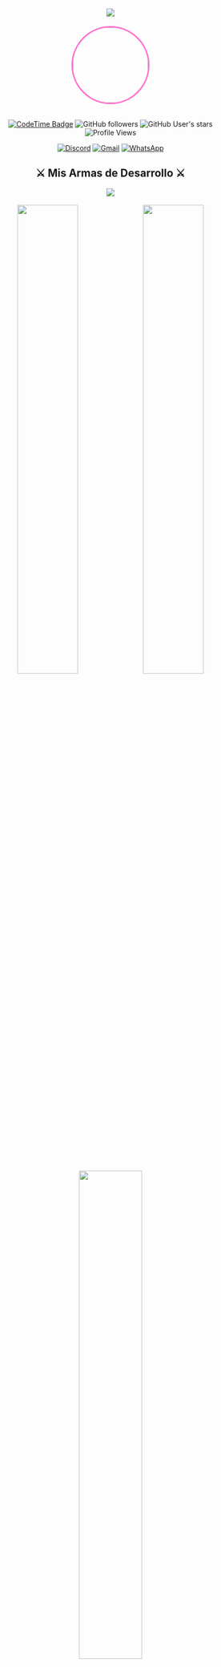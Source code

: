 <h1 align="center">
  <img src="https://readme-typing-svg.herokuapp.com?font=Press+Start+2P&size=18&duration=3000&pause=1000&color=05FFA1&center=true&vCenter=true&width=435&lines=LOADING...;¡Buenas!+Soy+Jonathan;Desarrollador+Full+Stack;Bienvenidos+a+mi+perfil" />
</h1>

<div align="center">
  <img src="https://github.com/ItsJhonAlex.png" width="150px" style="border-radius: 50%; border: 3px solid #FF71CE"/>
  <br><br>
  
  [![CodeTime Badge](https://img.shields.io/endpoint?style=flat&color=FF71CE&url=https%3A%2F%2Fapi.codetime.dev%2Fshield%3Fid%3D30686%26project%3D%26in=0)](https://codetime.dev)
  ![GitHub followers](https://img.shields.io/github/followers/ItsJhonAlex?style=flat&color=05FFA1)
  ![GitHub User's stars](https://img.shields.io/github/stars/ItsJhonAlex?style=flat&color=B967FF)
  ![Profile Views](https://komarev.com/ghpvc/?username=ItsJhonAlex&color=05FFA1&style=flat&label=VISITANTES)
  
  [![Discord](https://img.shields.io/badge/Discord-%235865F2.svg?style=flat&logo=discord&logoColor=white&color=FF71CE)](https://discord.gg/grjy37fnDB)
  [![Gmail](https://img.shields.io/badge/Gmail-%23EA4335.svg?style=flat&logo=gmail&logoColor=white&color=05FFA1)](mailto:rodrj0184@gmail.com)
  [![WhatsApp](https://img.shields.io/badge/WhatsApp-%2325D366.svg?style=flat&logo=whatsapp&logoColor=white&color=B967FF)](https://wa.me/qr/45QRAPEZFSQBP1)
</div>

<div align="center">
  <h2>⚔️ Mis Armas de Desarrollo ⚔️</h2>
  <img src="https://skillicons.dev/icons?i=angular,discord,gcp,godot,java,js,mysql,nodejs,py,github,aws,ts,sqlite,html,php,css&theme=dark&perline=8" />
</div>

<br>

<div align="center">
  <img src="https://github-readme-stats.vercel.app/api?username=ItsJhonAlex&show_icons=true&theme=synthwave&hide_border=true&bg_color=0D1117&title_color=FF71CE&icon_color=05FFA1&text_color=B967FF" width="49%" />
  <img src="https://github-readme-streak-stats.herokuapp.com/?user=ItsJhonAlex&theme=synthwave&hide_border=true&background=0D1117&ring=FF71CE&fire=05FFA1&currStreakLabel=B967FF" width="49%" />
</div>

<div align="center">
  <br>
  <img src="https://github-readme-stats.vercel.app/api/top-langs/?username=ItsJhonAlex&layout=compact&theme=synthwave&hide_border=true&bg_color=0D1117&title_color=FF71CE&text_color=B967FF" width="50%" />
</div>

<h2 align="center">🎮 Proyectos Destacados 🎮</h2>

<div align="center">
  <a href="https://github.com/ItsJhonAlex/TatianaBot">
    <img src="https://github-readme-stats.vercel.app/api/pin/?username=ItsJhonAlex&repo=TatianaBot&theme=synthwave&hide_border=true&bg_color=0D1117&title_color=FF71CE&icon_color=05FFA1" width="49%" />
  </a>
</div>

<br>

<div align="center">
  <h2>🏆 Logros Desbloqueados 🏆</h2>
  <img src="https://github-profile-trophy.vercel.app/?username=ItsJhonAlex&theme=radical&no-frame=true&no-bg=true&column=4&margin-w=15&margin-h=15" />
</div>

<br>

<div align="center">
  <img src="https://quotes-github-readme.vercel.app/api?type=horizontal&theme=radical" />
</div>

<br>

<div align="center">
  <img src="https://komarev.com/ghpvc/?username=ItsJhonAlex&color=FF71CE&style=pixel-square&label=VISITANTES" />
</div>
